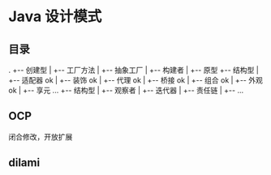 # Java 设计模式

## 目录
.
+-- 创建型
|	+-- 工厂方法
|	+-- 抽象工厂
|	+-- 构建者
|	+-- 原型
+-- 结构型
|	+-- 适配器			ok
|	+-- 装饰 			ok
|	+-- 代理 			ok
|	+-- 桥接			ok
|	+-- 组合			ok
|	+-- 外观			ok
|	+-- 享元			...
+-- 结构型
|	+-- 观察者
|	+-- 迭代器
|	+-- 责任链
|	+-- ...

## OCP 

闭合修改，开放扩展

## dilami

